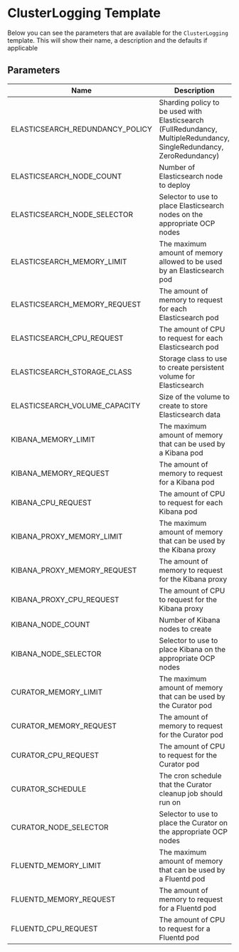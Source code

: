 # ClusterLogging Template

Below you can see the parameters that are available for the `ClusterLogging` template. This will show their name, a description and the defaults if applicable

## Parameters

| Name      | Description   | Default |
| ----------- | ----------- | ------- |
| ELASTICSEARCH_REDUNDANCY_POLICY | Sharding policy to be used with Elasticsearch (FullRedundancy, MultipleRedundancy, SingleRedundancy, ZeroRedundancy) | SingleRedundancy
| ELASTICSEARCH_NODE_COUNT | Number of Elasticsearch node to deploy        | 2 |
| ELASTICSEARCH_NODE_SELECTOR | Selector to use to place Elasticsearch nodes on the appropriate OCP nodes | node-role.kubernetes.io/worker |
| ELASTICSEARCH_MEMORY_LIMIT | The maximum amount of memory allowed to be used by an Elasticsearch pod | 2Gi |
| ELASTICSEARCH_MEMORY_REQUEST | The amount of memory to request for each Elasticsearch pod| 2Gi |
| ELASTICSEARCH_CPU_REQUEST | The amount of CPU to request for each Elasticsearch pod | 200m |
| ELASTICSEARCH_STORAGE_CLASS | Storage class to use to create persistent volume for Elasticsearch | N/A | 
| ELASTICSEARCH_VOLUME_CAPACITY | Size of the volume to create to store Elasticsearch data | 10Gi |
| KIBANA_MEMORY_LIMIT | The maximum amount of memory that can be used by a Kibana pod | 1Gi |
| KIBANA_MEMORY_REQUEST| The amount of memory to request for a Kibana pod| 1Gi |
| KIBANA_CPU_REQUEST | The amount of CPU to request for each Kibana pod  | 500m |
| KIBANA_PROXY_MEMORY_LIMIT | The maximum amount of memory that can be used by the Kibana proxy | 100Mi |
| KIBANA_PROXY_MEMORY_REQUEST | The amount of memory to request for the Kibana proxy | 100Mi |
| KIBANA_PROXY_CPU_REQUEST | The amount of CPU to request for the Kibana proxy | 100m |
| KIBANA_NODE_COUNT | Number of Kibana nodes to create | 2 |
| KIBANA_NODE_SELECTOR | Selector to use to place Kibana on the appropriate OCP nodes | node-role.kubernetes.io/worker |
| CURATOR_MEMORY_LIMIT | The maximum amount of memory that can be used by the Curator pod | 200Mi |
| CURATOR_MEMORY_REQUEST | The amount of memory to request for the Curator pod | 200Mi |
| CURATOR_CPU_REQUEST | The amount of CPU to request for the Curator pod | 200m |
| CURATOR_SCHEDULE | The cron schedule that the Curator cleanup job should run on | 30 3 * * * |
| CURATOR_NODE_SELECTOR | Selector to use to place the Curator on the appropriate OCP nodes | node-role.kubernetes.io/worker |
| FLUENTD_MEMORY_LIMIT | The maximum amount of memory that can be used by a Fluentd pod | 1Gi
| FLUENTD_MEMORY_REQUEST | The amount of memory to request for a Fluentd pod |1Gi |
| FLUENTD_CPU_REQUEST | The amount of CPU to request for a Fluentd pod | 200m |
